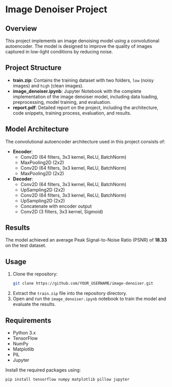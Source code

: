 # Image Denoiser Project

## Overview
This project implements an image denoising model using a convolutional autoencoder. The model is designed to improve the quality of images captured in low-light conditions by reducing noise.

## Project Structure
- **train.zip**: Contains the training dataset with two folders, `low` (noisy images) and `high` (clean images).
- **image_denoiser.ipynb**: Jupyter Notebook with the complete implementation of the image denoiser model, including data loading, preprocessing, model training, and evaluation.
- **report.pdf**: Detailed report on the project, including the architecture, code snippets, training process, evaluation, and results.

## Model Architecture
The convolutional autoencoder architecture used in this project consists of:
- **Encoder**:
  - Conv2D (64 filters, 3x3 kernel, ReLU, BatchNorm)
  - MaxPooling2D (2x2)
  - Conv2D (64 filters, 3x3 kernel, ReLU, BatchNorm)
  - MaxPooling2D (2x2)
- **Decoder**:
  - Conv2D (64 filters, 3x3 kernel, ReLU, BatchNorm)
  - UpSampling2D (2x2)
  - Conv2D (64 filters, 3x3 kernel, ReLU, BatchNorm)
  - UpSampling2D (2x2)
  - Concatenate with encoder output
  - Conv2D (3 filters, 3x3 kernel, Sigmoid)

## Results
The model achieved an average Peak Signal-to-Noise Ratio (PSNR) of **18.33** on the test dataset.

## Usage
1. Clone the repository:
    ```sh
    git clone https://github.com/YOUR_USERNAME/image-denoiser.git
    ```
2. Extract the `train.zip` file into the repository directory.
3. Open and run the `image_denoiser.ipynb` notebook to train the model and evaluate the results.

## Requirements
- Python 3.x
- TensorFlow
- NumPy
- Matplotlib
- PIL
- Jupyter

Install the required packages using:
```sh
pip install tensorflow numpy matplotlib pillow jupyter
